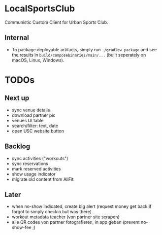 # LocalSportsClub

Communistic Custom Client for Urban Sports Club.

## Internal

* To package deployable artifacts, simply run `./gradlew package` and see the results
  in `build/composebinaries/main/...` (built seperately on macOS, Linux, Windows).

# TODOs

## Next up

* sync venue details
* download partner pic
* venues UI table
* search/filter: text, date
* open USC website button

## Backlog

* sync activities ("workouts")
* sync reservations
* mark reserved activities
* show usage indicator
* migrate old content from AllFit

## Later

* when no-show indicated, create big alert (request money get back if forgot to simply checkin but was there)
* workout metadata teacher (von partner site scrapen)
* alle QR codes von partner fotografieren, in app geben (prevent no-show-fee ;)
